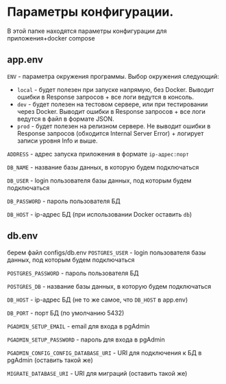 # Параметры конфигурации.
В этой папке находятся параметры конфигурации для приложения+docker compose

## app.env
`ENV` - параметра окружения программы. Выбор окружения следующий:
- `local` - будет полезен при запуске напрямую, без Docker. 
    Выводит ошибки в Response запросов + все логи ведутся в консоль.  
- `dev` - будет полезен на тестовом сервере, или при тестировании через Docker.
Выводит ошибки в Response запросов + все логи ведутся в файл в формате JSON.
- `prod` - будет полезен на релизном сервере.
Не выводит ошибки в Response запросов (обходится Internal Server Error) 
\+ логирует записи уровня Info и выше.

`ADDRESS` - адрес запуска приложения в формате `ip-адрес:порт`

`DB_NAME` - название базы данных, в которую будем подключаться

`DB_USER` - login пользователя базы данных, под которым будем подключаться

`DB_PASSWORD` - пароль пользователя БД

`DB_HOST` - ip-адрес БД (при использовании Docker оставить `db`)

## db.env
берем файл configs/db.env
`POSTGRES_USER` - login пользователя базы данных, под которым будем подключаться

`POSTGRES_PASSWORD` - пароль пользователя БД

`POSTGRES_DB` - название базы данных, в которую будем подключаться

`DB_HOST` - ip-адрес БД (не то же самое, что `DB_HOST` в app.env)

`DB_PORT` - порт БД (по умолчанию 5432)

`PGADMIN_SETUP_EMAIL` - email для входа в pgAdmin

`PGADMIN_SETUP_PASSWORD` - пароль для входа в pgAdmin

`PGADMIN_CONFIG_CONFIG_DATABASE_URI` - URI для подключения к БД в pgAdmin (оставить такой же)

`MIGRATE_DATABASE_URI` - URI для миграций (оставить такой же)